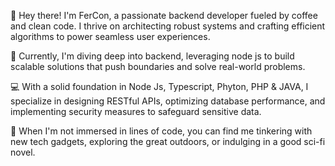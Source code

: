 👋 Hey there! I'm FerCon, a passionate backend developer fueled by coffee and clean code. I thrive on architecting robust systems and crafting efficient algorithms to power seamless user experiences.

🚀 Currently, I'm diving deep into backend, leveraging node js to build scalable solutions that push boundaries and solve real-world problems.

💻 With a solid foundation in Node Js, Typescript, Phyton, PHP & JAVA, I specialize in designing RESTful APIs, optimizing database performance, and implementing security measures to safeguard sensitive data.

🔧 When I'm not immersed in lines of code, you can find me tinkering with new tech gadgets, exploring the great outdoors, or indulging in a good sci-fi novel.

